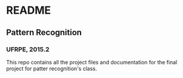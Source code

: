 # README #

## Pattern Recognition ##

### UFRPE, 2015.2 ###

This repo contains all the project files and documentation for the final project for patter recognition's class.